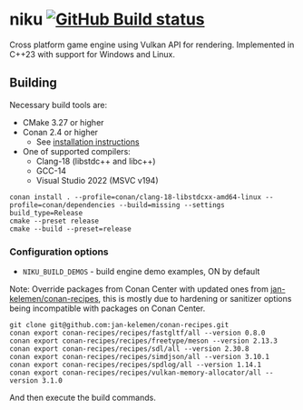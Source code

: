 # niku [![GitHub Build status](https://github.com/jan-kelemen/niku/actions/workflows/ci.yml/badge.svg?branch=master)](https://github.com/jan-kelemen/niku/actions/workflows/ci.yml)

Cross platform game engine using Vulkan API for rendering. Implemented in C++23 with support for Windows and Linux.

## Building
Necessary build tools are:
* CMake 3.27 or higher
* Conan 2.4 or higher
  * See [installation instructions](https://docs.conan.io/2/installation.html)
* One of supported compilers:
  * Clang-18 (libstdc++ and libc++)
  * GCC-14
  * Visual Studio 2022 (MSVC v194)

```
conan install . --profile=conan/clang-18-libstdcxx-amd64-linux --profile=conan/dependencies --build=missing --settings build_type=Release
cmake --preset release
cmake --build --preset=release
```

### Configuration options
* `NIKU_BUILD_DEMOS` - build engine demo examples, ON by default

Note: Override packages from Conan Center with updated ones from [jan-kelemen/conan-recipes](https://github.com/jan-kelemen/conan-recipes), this is mostly due to hardening or sanitizer options being incompatible with packages on Conan Center.
```
git clone git@github.com:jan-kelemen/conan-recipes.git
conan export conan-recipes/recipes/fastgltf/all --version 0.8.0
conan export conan-recipes/recipes/freetype/meson --version 2.13.3
conan export conan-recipes/recipes/sdl/all --version 2.30.8
conan export conan-recipes/recipes/simdjson/all --version 3.10.1
conan export conan-recipes/recipes/spdlog/all --version 1.14.1
conan export conan-recipes/recipes/vulkan-memory-allocator/all --version 3.1.0
```

And then execute the build commands.

